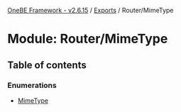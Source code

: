 [OneBE Framework - v2.6.15](../README.md) / [Exports](../modules.md) / Router/MimeType

# Module: Router/MimeType

## Table of contents

### Enumerations

- [MimeType](../enums/Router_MimeType.MimeType.md)
